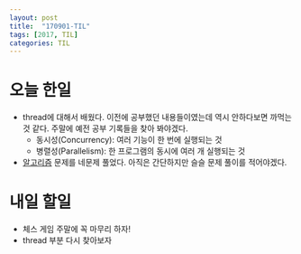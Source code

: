 ```yaml
---
layout: post
title:  "170901-TIL"
tags: [2017, TIL]
categories: TIL
---
```

오늘 한일
========
- thread에 대해서 배웠다. 이전에 공부했던 내용들이였는데 역시 안하다보면 까먹는 것 같다. 주말에 예전 공부 기록들을 찾아 봐야겠다.
  - 동시성(Concurrency): 여러 기능이 한 번에 실행되는 것
  - 병렬성(Parallelism): 한 프로그램의 동시에 여러 개 실행되는 것
- [알고리즘](https://programmers.co.kr/) 문제를 네문제 풀었다. 아직은 간단하지만 슬슬 문제 풀이를 적어야겠다.

내일 할일
========
- 체스 게임 주말에 꼭 마무리 하자!
- thread 부분 다시 찾아보자
